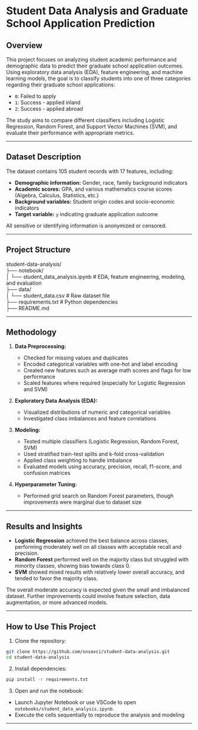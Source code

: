 # Student Data Analysis and Graduate School Application Prediction

## Overview

This project focuses on analyzing student academic performance and demographic data to predict their graduate school application outcomes. Using exploratory data analysis (EDA), feature engineering, and machine learning models, the goal is to classify students into one of three categories regarding their graduate school applications:

- `0`: Failed to apply
- `1`: Success - applied inland
- `2`: Success - applied abroad

The study aims to compare different classifiers including Logistic Regression, Random Forest, and Support Vector Machines (SVM), and evaluate their performance with appropriate metrics.

---

## Dataset Description

The dataset contains 105 student records with 17 features, including:

- **Demographic information:** Gender, race, family background indicators
- **Academic scores:** GPA, and various mathematics course scores (Algebra, Calculus, Statistics, etc.)
- **Background variables:** Student origin codes and socio-economic indicators
- **Target variable:** `y` indicating graduate application outcome

All sensitive or identifying information is anonymized or censored.

---

## Project Structure

student-data-analysis/  
├── notebook/  
│ └── student_data_analysis.ipynb # EDA, feature engineering, modeling, and evaluation  
├── data/  
│ └── student_data.csv # Raw dataset file  
├── requirements.txt # Python dependencies  
├── README.md   

---

## Methodology

1. **Data Preprocessing:**  
   - Checked for missing values and duplicates  
   - Encoded categorical variables with one-hot and label encoding  
   - Created new features such as average math scores and flags for low performance  
   - Scaled features where required (especially for Logistic Regression and SVM)  

2. **Exploratory Data Analysis (EDA):**  
   - Visualized distributions of numeric and categorical variables  
   - Investigated class imbalances and feature correlations  

3. **Modeling:**  
   - Tested multiple classifiers (Logistic Regression, Random Forest, SVM)  
   - Used stratified train-test splits and k-fold cross-validation  
   - Applied class weighting to handle imbalance  
   - Evaluated models using accuracy, precision, recall, f1-score, and confusion matrices  

4. **Hyperparameter Tuning:**  
   - Performed grid search on Random Forest parameters, though improvements were marginal due to dataset size  

---

## Results and Insights

- **Logistic Regression** achieved the best balance across classes, performing moderately well on all classes with acceptable recall and precision.  
- **Random Forest** performed well on the majority class but struggled with minority classes, showing bias towards class 0.  
- **SVM** showed mixed results with relatively lower overall accuracy, and tended to favor the majority class.  

The overall moderate accuracy is expected given the small and imbalanced dataset. Further improvements could involve feature selection, data augmentation, or more advanced models.

---

## How to Use This Project

1. Clone the repository:

```bash
git clone https://github.com/snsavci/student-data-analysis.git
cd student-data-analysis
```

2. Install dependencies:

```bash
pip install -r requirements.txt
```

3. Open and run the notebook:

* Launch Jupyter Notebook or use VSCode to open `notebooks/student_data_analysis.ipynb`.
* Execute the cells sequentially to reproduce the analysis and modeling

---

